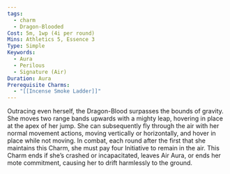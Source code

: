 ```yaml
---
tags:
  - charm
  - Dragon-Blooded
Cost: 5m, 1wp (4i per round)
Mins: Athletics 5, Essence 3
Type: Simple
Keywords:
  - Aura
  - Perilous
  - Signature (Air)
Duration: Aura
Prerequisite Charms:
  - "[[Incense Smoke Ladder]]"
---
```

Outracing even herself, the Dragon-Blood surpasses the bounds of gravity. She moves two range bands upwards with a mighty leap, hovering in place at the apex of her jump. She can subsequently fly through the air with her normal movement actions, moving vertically or horizontally, and hover in place while not moving. In combat, each round after the first that she maintains this Charm, she must pay four Initiative to remain in the air. This Charm ends if she’s crashed or incapacitated, leaves Air Aura, or ends her mote commitment, causing her to drift harmlessly to the ground.